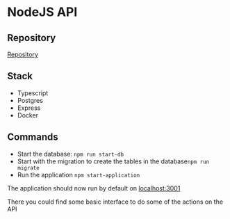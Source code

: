 # NodeJS API
## Repository
[Repository](https://github.com/KennyMaes/nodejs-backend-web)

## Stack
- Typescript
- Postgres
- Express
- Docker

## Commands
- Start the database: `npm run start-db`
- Start with the migration to create the tables in the database`npm run migrate`
- Run the application `npm start-application`

The application should now run by default on [localhost:3001](http://localHost:3001)

There you could find some basic interface to do some of the actions on the API

